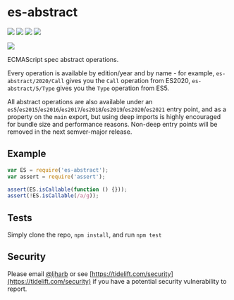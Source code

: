 # es-abstract

[![](https://david-dm.org/ljharb/es-abstract.svg)](https://david-dm.org/ljharb/es-abstract) [![](https://david-dm.org/ljharb/es-abstract/dev-status.svg)](https://david-dm.org/ljharb/es-abstract#info=devDependencies) [![](https://img.shields.io/npm/l/es-abstract.svg)](https://github.com/giulibar/Konect/tree/36adf0373135e1ba10f3740caa61d089557aa08e/node_modules/es-abstract/LICENSE/README.md) [![](https://img.shields.io/npm/dm/es-abstract.svg)](https://npm-stat.com/charts.html?package=es-abstract)

[![](https://nodei.co/npm/es-abstract.png?downloads=true&stars=true)](https://npmjs.org/package/es-abstract)

ECMAScript spec abstract operations.

Every operation is available by edition/year and by name - for example, `es-abstract/2020/Call` gives you the `Call` operation from ES2020, `es-abstract/5/Type` gives you the `Type` operation from ES5.

All abstract operations are also available under an `es5`/`es2015`/`es2016`/`es2017`/`es2018`/`es2019`/`es2020`/`es2021` entry point, and as a property on the `main` export, but using deep imports is highly encouraged for bundle size and performance reasons. Non-deep entry points will be removed in the next semver-major release.

## Example

```javascript
var ES = require('es-abstract');
var assert = require('assert');

assert(ES.isCallable(function () {}));
assert(!ES.isCallable(/a/g));
```

## Tests

Simply clone the repo, `npm install`, and run `npm test`

## Security

Please email [@ljharb](https://github.com/ljharb) or see [https://tidelift.com/security](https://tidelift.com/security) if you have a potential security vulnerability to report.

